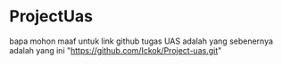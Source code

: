 # ProjectUas
bapa mohon maaf untuk link github tugas UAS adalah yang sebenernya adalah yang ini "https://github.com/Ickok/Project-uas.git"
